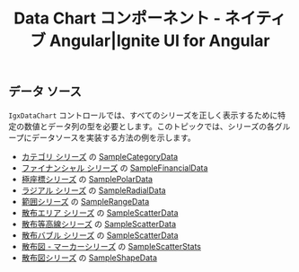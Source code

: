 ﻿---
title: Data Chart コンポーネント - ネイティブ Angular|Ignite UI for Angular
_description: Ignite UI for Angular Data Chart は、軸、マーカー、凡例、および注釈レイヤーのモジュール設計を提供するチャート コンポーネントです。チャート機能は、複合チャート ビューを作成するために同じチャート領域でのビジュアル要素の複数のインスタンスを利用できます。
_keywords: Ignite UI for Angular, Angular, ネイティブ Angular コンポーネント スイート, ネイティブ Angular コントロール, ネイティブ Angular コンポーネント, ネイティブ Angular コンポーネント ライブラリ, Angular チャート, Angular チャート コントロール, Angular チャート例, Angular チャート コンポーネント, Angular データ チャート
_language: ja
---

## データ ソース

`IgxDataChart` コントロールでは、すべてのシリーズを正しく表示するために特定の数値とデータ列の型を必要とします。このトピックでは、シリーズの各グループにデータソースを実装する方法の例を示します。

-   [カテゴリ シリーズ](datachart_series_types_category.md) の [SampleCategoryData](datachart_data_sources_category.md)
-   [ファイナンシャル シリーズ](datachart_series_types_financial.md) の [SampleFinancialData](datachart_data_sources_financial.md)
-   [極座標シリーズ](datachart_series_types_polar.md) の [SamplePolarData](datachart_data_sources_polar.md)
-   [ラジアル シリーズ](datachart_series_types_radial.md) の [SampleRadialData](datachart_data_sources_radial.md)
-   [範囲シリーズ](datachart_series_types_range.md) の [SampleRangeData](datachart_data_sources_range.md)
-   [散布エリア シリーズ](datachart_series_types_scatter_contour.md) の [SampleScatterData](datachart_data_sources_scatter.md)
-   [散布等高線シリーズ](datachart_series_types_scatter_contour.md) の [SampleScatterData](datachart_data_sources_scatter.md)
-   [散布バブル シリーズ](datachart_series_types_scatter_bubble.md) の [SampleScatterData](datachart_data_sources_stats.md)
-   [散布図 - マーカーシリーズ](datachart_series_types_scatter_marker.md) の [SampleScatterStats](datachart_data_sources_stats.md)
-   [散布図シリーズ](datachart_series_types_shape.md) の [SampleShapeData](datachart_data_sources_shape.md)
